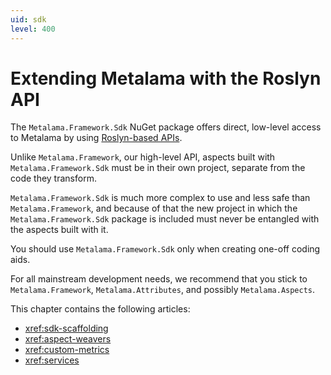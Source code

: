 ```yaml
---
uid: sdk
level: 400
---
```


# Extending Metalama with the Roslyn API

The `Metalama.Framework.Sdk` NuGet package offers direct, low-level access to
Metalama by using [Roslyn-based APIs](https://docs.microsoft.com/dotnet/csharp/roslyn-sdk/compiler-api-model).

Unlike `Metalama.Framework`, our high-level API, aspects built with `Metalama.Framework.Sdk` must be in their own project, separate from the code they transform.

`Metalama.Framework.Sdk` is much more complex to use and less safe than `Metalama.Framework`,
and because of that the new project in which the `Metalama.Framework.Sdk` package is included
must never be entangled with the aspects built with it.

You should use `Metalama.Framework.Sdk` only when creating one-off coding aids.

For all mainstream development needs,
we recommend that you stick to `Metalama.Framework`, `Metalama.Attributes`,
and possibly `Metalama.Aspects`.

This chapter contains the following articles:

* <xref:sdk-scaffolding>
* <xref:aspect-weavers>
* <xref:custom-metrics>
* <xref:services>

